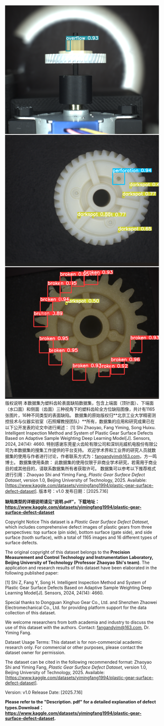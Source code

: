 ![image](https://github.com/fangandyim/Plastic-Gear-Surface-Defect-Dataset/blob/main/sample1.png)
![image](https://github.com/fangandyim/Plastic-Gear-Surface-Defect-Dataset/blob/main/sample2.png)
![image](https://github.com/fangandyim/Plastic-Gear-Surface-Defect-Dataset/blob/main/sample3.png)
版权说明
本数据集为塑料齿轮表面缺陷数据集，包含上端面（顶针面）、下端面（水口面）和侧面（齿面）三种视角下的塑料齿轮全方位缺陷图像，共计有1165张图片，16种不同类型的表面缺陷。
数据集的原始版权归**北京工业大学精密测控技术与仪器实验室（石照耀教授团队）**所有，数据集的应用和研究成果已在以下公开发表的论文中进行阐述：
[1] Shi Zhaoyao, Fang Yiming, Song Huixu. Intelligent Inspection Method and System of Plastic Gear Surface Defects Based on Adaptive Sample Weighting Deep Learning Model[J]. Sensors, 2024, 24(14): 4660.
特别感谢东莞星火齿轮有限公司和深圳兆威机电股份有限公司为本数据集的搜集工作提供的平台支持。
欢迎学术界和工业界的研究人员就数据集的使用与作者进行讨论，作者联系方式为：fangandyim@163.com，方一鸣博士。
数据集使用条款：
此数据集的使用仅限于非商业学术研究，若需用于商业目的或其他目的，请联系数据集所有者获取许可。
数据集可以参考以下推荐格式进行引用：Zhaoyao Shi and Yiming Fang, *Plastic Gear Surface Defect Dataset*, version 1.0, Beijing University of Technology, 2025. Available: [https://www.kaggle.com/datasets/yimingfang1994/plastic-gear-surface-defect-dataset].
版本号：v1.0
发布日期：[2025.7.16]

**缺陷类型的详细说明请见“说明.pdf”，下载地址：https://www.kaggle.com/datasets/yimingfang1994/plastic-gear-surface-defect-dataset**

Copyright Notice
This dataset is a *Plastic Gear Surface Defect Dataset*, which includes comprehensive defect images of plastic gears from three perspectives: top surface (pin side), bottom surface (gate side), and side surface (tooth surface), with a total of 1165 images and 16 different types of surface defects.

The original copyright of this dataset belongs to the **Precision Measurement and Control Technology and Instrumentation Laboratory, Beijing University of Technology (Professor Zhaoyao Shi's team)**. The application and research results of this dataset have been elaborated in the following published paper:

[1] Shi Z, Fang Y, Song H. Intelligent Inspection Method and System of Plastic Gear Surface Defects Based on Adaptive Sample Weighting Deep Learning Model[J]. Sensors, 2024, 24(14): 4660.

Special thanks to Dongguan Xinghuo Gear Co., Ltd. and Shenzhen Zhaowei Electromechanical Co., Ltd. for providing platform support for the data collection of this dataset.

We welcome researchers from both academia and industry to discuss the use of this dataset with the authors. Contact: fangandyim@163.com, Dr. Yiming Fang.

Dataset Usage Terms:
This dataset is for non-commercial academic research only. For commercial or other purposes, please contact the dataset owner for permission.

The dataset can be cited in the following recommended format:
Zhaoyao Shi and Yiming Fang, *Plastic Gear Surface Defect Dataset*, version 1.0, Beijing University of Technology, 2025. Available: [https://www.kaggle.com/datasets/yimingfang1994/plastic-gear-surface-defect-dataset].

Version: v1.0
Release Date: [2025.7.16]

**Please refer to the "Description. pdf" for a detailed explanation of defect types.Download：https://www.kaggle.com/datasets/yimingfang1994/plastic-gear-surface-defect-dataset.**
